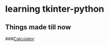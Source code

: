 # learning tkinter-python

## Things made till now

###[Calculator](https://github.com/Manjeetkapil/tkinter-python/blob/main/calculator.py)